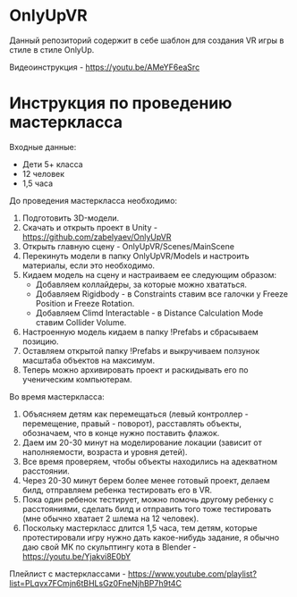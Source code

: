 # OnlyUpVR

Данный репозиторий содержит в себе шаблон для создания VR игры в стиле в стиле OnlyUp.

Видеоинструкция - https://youtu.be/AMeYF6eaSrc

# Инструкция по проведению мастеркласса

Входные данные:
- Дети 5+ класса
- 12 человек
- 1,5 часа

До проведения мастеркласса необходимо:
1. Подготовить 3D-модели.
2. Скачать и открыть проект в Unity - https://github.com/zabelyaev/OnlyUpVR
3. Открыть главную сцену - OnlyUpVR/Scenes/MainScene
4. Перекинуть модели в папку OnlyUpVR/Models и настроить материалы, если это необходимо.
5. Кидаем модель на сцену и настраиваем ее следующим образом:
    - Добавляем коллайдеры, за которые можно хвататься.
    - Добавляем Rigidbody - в Constraints ставим все галочки у Freeze Position и Freeze Rotation.
    - Добавляем Climd Interactable - в Distance Calculation Mode ставим Collider Volume.
6. Настроенную модель кидаем в папку !Prefabs и сбрасываем позицию.
7. Оставляем открытой папку !Prefabs и выкручиваем ползунок масштаба объектов на максимум.
8. Теперь можно архивировать проект и раскидывать его по ученическим компьютерам.

Во время мастеркласса:
1. Объясняем детям как перемещаться (левый контроллер - перемещение, правый - поворот), расставлять объекты, обозначаем, что  в конце нужно поставить флажок.
2. Даем им 20-30 минут на моделирование локации (зависит от наполняемости, возраста и уровня детей).
3. Все время проверяем, чтобы объекты находились на адекватном расстоянии.
4. Через 20-30 минут берем более менее готовый проект, делаем билд, отправляем ребенка тестировать его в VR.
5. Пока один ребенок тестирует, можно помочь другому ребенку с расстояниями, сделать билд и отправить того тоже тестировать (мне обычно хватает 2 шлема на 12 человек).
6. Поскольку мастеркласс длится 1,5 часа, тем детям, которые протестировали игру нужно дать какое-нибудь задание, я обычно даю свой МК по скульптингу кота в Blender - https://youtu.be/Yjakvi8E0bY

Плейлист с мастерклассами - https://www.youtube.com/playlist?list=PLqvx7FCmjn6tBHLsGz0FneNjhBP7h9t4C
